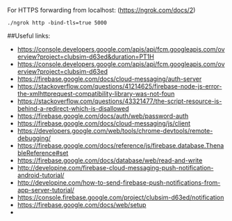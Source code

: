 For HTTPS forwarding from localhost:
(https://ngrok.com/docs/2)

```
./ngrok http -bind-tls=true 5000
```

##Useful links:
 - https://console.developers.google.com/apis/api/fcm.googleapis.com/overview?project=clubsim-d63ed&duration=PT1H
 - https://console.developers.google.com/apis/api/fcm.googleapis.com/overview?project=clubsim-d63ed
 - https://firebase.google.com/docs/cloud-messaging/auth-server
 - https://stackoverflow.com/questions/41214625/firebase-node-js-error-the-xmlhttprequest-compatibility-library-was-not-foun
 - https://stackoverflow.com/questions/43321477/the-script-resource-is-behind-a-redirect-which-is-disallowed
 - https://firebase.google.com/docs/auth/web/password-auth
 - https://firebase.google.com/docs/cloud-messaging/js/client
 - https://developers.google.com/web/tools/chrome-devtools/remote-debugging/
 - https://firebase.google.com/docs/reference/js/firebase.database.ThenableReference#set
 - https://firebase.google.com/docs/database/web/read-and-write
 - http://developine.com/firebase-cloud-messaging-push-notification-android-tutorial/
 - http://developine.com/how-to-send-firebase-push-notifications-from-app-server-tutorial/
 - https://console.firebase.google.com/project/clubsim-d63ed/notification
 - https://firebase.google.com/docs/web/setup
 -
